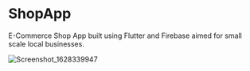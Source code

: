 # ShopApp
E-Commerce Shop App built using Flutter and Firebase aimed for small scale local businesses.

![Screenshot_1628339947](https://user-images.githubusercontent.com/60785452/128600572-ab5ae28e-1881-48cc-b92d-60febaff94a9.png)

